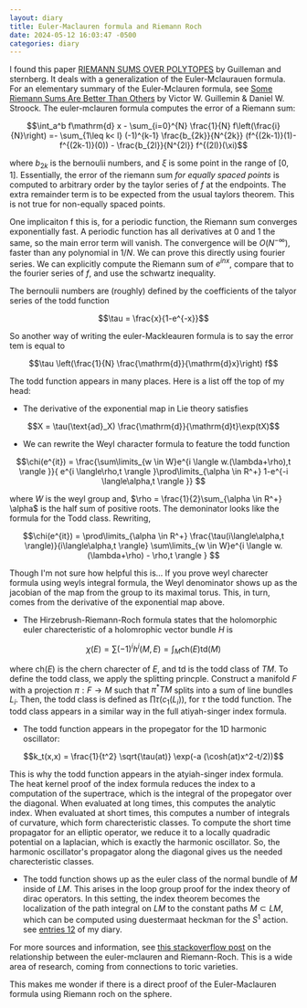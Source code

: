```yaml
---
layout: diary
title: Euler-Maclauren formula and Riemann Roch
date: 2024-05-12 16:03:47 -0500
categories: diary
---
```



I found this paper [RIEMANN SUMS OVER POLYTOPES](https://arxiv.org/pdf/math/0608171) by Guilleman and sternberg. It deals with a generalization of the Euler-Mclaurauen formula. For an elementary summary of the Euler-Mclauren formula, see [Some Riemann Sums Are Better Than Others](https://link.springer.com/chapter/10.1007/978-0-8176-4683-7_1) by Victor W. Guillemin & Daniel W. Stroock. The euler-mclauren formula computes the error of a Riemann sum:

$$\int_a^b f\mathrm{d} x  - \sum_{i=0}^{N} \frac{1}{N} f\left(\frac{i}{N}\right) =-   \sum_{1\leq k< l} (-1)^{k-1} \frac{b_{2k}}{N^{2k}} (f^{(2k-1)}(1)-f^{(2k-1)}(0)) -  \frac{b_{2l}}{N^{2l}} f^{(2l)}(\xi)$$

where $b_{2k}$ is the bernoulii numbers, and $\xi$ is some point in the range of $[0,1]$. Essentially, the error of the riemann sum *for equally spaced points* is computed to arbitrary order by the taylor series of $f$ at the endpoints. The extra remainder term is to be expected from the usual taylors theorem. This is not true for non-equally spaced points. 

One implicaiton f this is, for a periodic function, the Riemann sum converges exponentially fast. A periodic function has all derivatives at 0 and 1 the same, so the main error term will vanish. The convergence will be $O(N^{-\infty})$, faster than any polynomial in $1/N$. We can prove this directly using fourier series. We can explicitly compute the Riemann sum of $e^{inx}$, compare that to the fourier series of $f$, and use the schwartz inequality.

The bernoulii numbers are (roughly) defined by the coefficients of the talyor series of the todd function

$$\tau = \frac{x}{1-e^{-x}}$$

So another way of writing the euler-Mackleauren formula is to say the error tem is equal to 

$$\tau \left(\frac{1}{N} \frac{\mathrm{d}}{\mathrm{d}x}\right) f$$

The todd function appears in many places. Here is a list off the top of my head:

- The derivative of the exponential map in Lie theory satisfies

$$X  = \tau(\text{ad}_X) \frac{\mathrm{d}}{\mathrm{d}t}\exp(tX)$$

- We can rewrite the Weyl character formula to feature the todd function

$$\chi(e^{it}) = \frac{\sum\limits_{w \in W}e^{i \langle w.(\lambda+\rho),t \rangle }}{ e^{i \langle\rho,t \rangle }\prod\limits_{\alpha \in R^+} 1-e^{-i \langle\alpha,t \rangle }}
$$

where $W$ is the weyl group and, $\rho = \frac{1}{2}\sum_{\alpha \in R^+} \alpha$ is the half sum of positive roots. The demoninator looks like the formula for the Todd class. Rewriting, 

$$\chi(e^{it}) = \prod\limits_{\alpha \in R^+}  \frac{\tau(i\langle\alpha,t \rangle)}{i\langle\alpha,t \rangle} \sum\limits_{w \in W}e^{i \langle w.(\lambda+\rho) - \rho,t \rangle }
$$

Though I'm not sure how helpful this is... If you prove weyl charecter formula using weyls integral formula, the Weyl denominator shows up as the jacobian of the map from the group to its maximal torus. This, in turn, comes from the derivative of the exponential map above. 

- The Hirzebrush-Riemann-Roch formula states that the holomorphic euler charecteristic of a holomrophic vector bundle $H$ is

$$\chi(E) = \sum (-1)^i h^i(M,E) = \int_M \text{ch}(E)\text{td}(M)$$

where $\text{ch}(E)$ is the chern charecter of $E$, and $\text{td}$ is the todd class of $TM$. To define the todd class, we apply the splitting princple. Construct a manifold $F$ with a projection $\pi:F \to M$ such that $\pi^* TM$ splits into a sum of line bundles $L_i$. Then, the todd class is defined as $\prod \tau(c_1(L_i))$, for $\tau$ the todd function. The todd class appears in a similar way in the full atiyah-singer index formula.

- The todd function appears in the propegator for the 1D harmonic oscillator:

$$k_t(x,x) = \frac{1}{t^2} \sqrt{\tau(at)} \exp(-a (\cosh(at)x^2-t/2))$$

This is why the todd function appears in the atyiah-singer index formula. The heat kernel proof of the index formula reduces the index to a computation of the supertrace, which is the integral of the propegator over the diagonal. When evaluated at long times, this computes the analytic index. When evaluated at short times, this computes a number of integrals of curvature, which form charecteristic classes. To compute the short time propagator for an elliptic operator, we reduce it to a locally quadradic potential on a laplacian, which is exactly the harmonic oscillator. So, the harmonic oscillator's propagator along the diagonal gives us the needed charecteristic classes.

- The todd function shows up as the euler class of the normal bundle of $M$ inside of $LM$. This arises in the loop group proof for the index theory of dirac operators. In this setting, the index theorem becomes the localization of the path integral on $LM$ to the constant paths $M\subset LM$, which can be computed using duestermaat heckman for the $S^1$ action. see [entries 12](/diary/12) of my diary. 
 
For more sources and information, see [this stackoverflow post](https://mathoverflow.net/questions/10667/euler-maclaurin-formula-and-riemann-roch) on the relationship between the euler-mclauren and Riemann-Roch. This is a wide area of research, coming from connections to toric varieties.

This makes me wonder if there is a direct proof of the Euler-Maclauren formula using Riemann roch on the sphere.